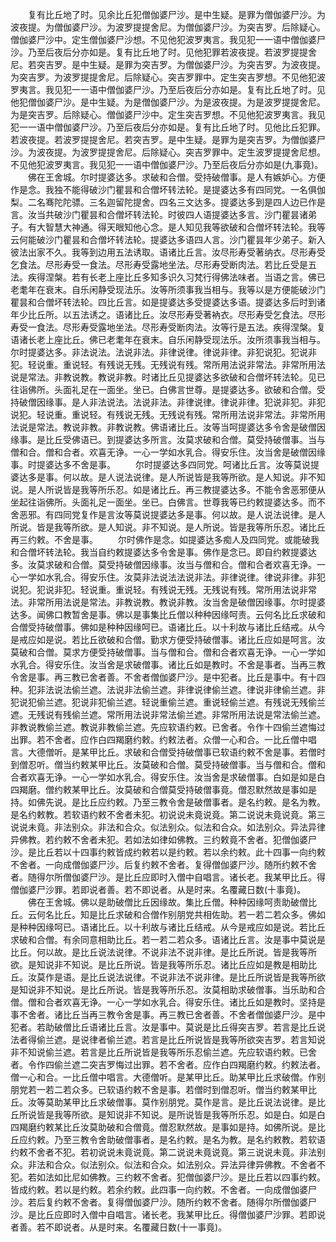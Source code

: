 <!-- { "loadSidebar": true } -->
　　复有比丘地了时。见余比丘犯僧伽婆尸沙。是中生疑。是罪为僧伽婆尸沙。为波夜提。为僧伽婆尸沙。为波罗提提舍尼。为僧伽婆尸沙。为突吉罗。后除疑心。僧伽婆尸沙中。定生僧伽婆尸沙想。不见他犯波罗夷言。我见犯一一语中僧伽婆尸沙。乃至后夜后分亦如是。复有比丘地了时。见他犯罪若波夜提。若波罗提提舍尼。若突吉罗。是中生疑。是罪为突吉罗。为僧伽婆尸沙。为突吉罗。为波夜提。为突吉罗。为波罗提提舍尼。后除疑心。突吉罗罪中。定生突吉罗想。不见他犯波罗夷言。我见犯一一语中僧伽婆尸沙。乃至后夜后分亦如是。复有比丘地了时。见他犯僧伽婆尸沙。是中生疑。为是僧伽婆尸沙。为是波夜提。为是波罗提提舍尼。为是突吉罗。后除疑心。僧伽婆尸沙中。定生突吉罗想。不见他犯波罗夷言。我见犯一一语中僧伽婆尸沙。乃至后夜后分亦如是。复有比丘地了时。见他比丘犯罪。若波夜提。若波罗提提舍尼。若突吉罗。是中生疑。是罪为是突吉罗。为僧伽婆尸沙。为波夜提。为波罗提提舍尼。后除疑心。突吉罗罪中。定生波罗提提舍尼想。不见他犯波罗夷言。我见犯一一语中僧伽婆尸沙。乃至后夜后分亦如是(九事竟)。
　　佛在王舍城。尔时提婆达多。求破和合僧。受持破僧事。是人有嫉妒心。方便作是念。我独不能得破沙门瞿昙和合僧坏转法轮。是提婆达多有四同党。一名俱伽梨。二名骞陀陀骠。三名迦留陀提舍。四名三文达多。提婆达多到是四人边已作是言。汝当共破沙门瞿昙和合僧坏转法轮。时彼四人语提婆达多言。沙门瞿昙诸弟子。有大智慧大神通。得天眼知他心念。是人知见我等欲破和合僧坏转法轮。我等云何能破沙门瞿昙和合僧坏转法轮。提婆达多语四人言。沙门瞿昙年少弟子。新入彼法出家不久。我等到边用五法诱取。语诸比丘言。汝尽形寿受著纳衣。尽形寿受乞食法。尽形寿受一食法。尽形寿受露地坐法。尽形寿受断肉法。若比丘受是五法。疾得涅槃。若有长老上座比丘多知多识久习梵行得佛法味者。当语之言。佛已老耄年在衰末。自乐闲静受现法乐。汝等所须事我当相与。我等以是方便能破沙门瞿昙和合僧坏转法轮。四比丘言。如是提婆达多受提婆达多语。提婆达多后时到诸年少比丘所。以五法诱之。语诸比丘。汝尽形寿受著衲衣。尽形寿受乞食法。尽形寿受一食法。尽形寿受露地坐法。尽形寿受断肉法。汝等行是五法。疾得涅槃。复语诸长老上座比丘。佛已老耄年在衰末。自乐闲静受现法乐。汝所须事我当相与。尔时提婆达多。非法说法。法说非法。非律说律。律说非律。非犯说犯。犯说非犯。轻说重。重说轻。有残说无残。无残说有残。常所用法说非常法。非常所用法说是常法。非教说教。教说非教。时诸比丘见提婆达多欲破和合僧坏转法轮。见已往诣佛所。头面礼足在一面坐。坐已。白佛言世尊。是提婆达多。欲破和合僧。受持破僧因缘事。是人非法说法。法说非法。非律说律。律说非律。犯说非犯。非犯说犯。轻说重。重说轻。有残说无残。无残说有残。常所用法说非常法。非常所用法说是常法。教说非教。非教说教。佛语诸比丘。汝等当呵提婆达多令舍是破僧因缘事。是比丘受佛语已。到提婆达多所言。汝莫求破和合僧。莫受持破僧事。当与僧和合。僧和合者。欢喜无诤。一心一学如水乳合。得安乐住。汝当舍是破僧因缘事。时提婆达多不舍是事。
　　尔时提婆达多四同党。呵诸比丘言。汝等莫说提婆达多是事。何以故。是人说法说律。是人所说皆是我等所欲。是人知说。非不知说。是人所说皆是我等所乐忍。如是诸比丘。再三教提婆达多。不能令舍恶邪便从坐起往诣佛所。头面礼足一面坐。坐已。白佛言。世尊我等已约敕提婆达多。而不舍恶邪。有四同党复作是言汝等莫说提婆达多是事。何以故。是人说法说律。是人所说。皆是我等所欲。是人知说。非不知说。是人所说。皆是我等所乐忍。诸比丘再三约敕。不舍是事。
　　尔时佛作是念。如提婆达多痴人及四同党。或能破我和合僧坏转法轮。我当自约敕提婆达多令舍是事。佛作是念已。即自约敕提婆达多。汝莫求破和合僧。莫受持破僧因缘事。汝当与僧和合。僧和合者欢喜无诤。一心一学如水乳合。得安乐住。汝莫非法说法法说非法。非律说律。律说非律。非犯说犯。犯说非犯。轻说重。重说轻。有残说无残。无残说有残。常所用法说非常法。非常所用法说是常法。非教说教。教说非教。汝当舍是破僧因缘事。尔时提婆达多。闻佛口教暂舍是事。佛以是事集比丘僧以种种因缘呵责。云何名比丘求破和合僧受持破僧事。佛如是种种因缘呵已。语诸比丘。以十利故与诸比丘结戒。从今是戒应如是说。若比丘欲破和合僧。勤求方便受持破僧事。诸比丘应如是呵言。汝莫破和合僧。莫求方便受持破僧事。当与僧和合。僧和合者欢喜无诤。一心一学如水乳合。得安乐住。汝当舍是求破僧事。诸比丘如是教时。不舍是事者。当再三教令舍是事。再三教已舍者善。不舍者僧伽婆尸沙。是中犯者。比丘是事中。有十四种。犯非法说法偷兰遮。法说非法偷兰遮。非律说律偷兰遮。律说非律偷兰遮。非犯说犯偷兰遮。犯说非犯偷兰遮。轻说重偷兰遮。重说轻偷兰遮。有残说无残偷兰遮。无残说有残偷兰遮。常所用法说非常法偷兰遮。非常所用法说是常法偷兰遮。非教说教偷兰遮。教说非教偷兰遮。先应软语约敕。已舍者。令作十四偷兰遮悔过出罪。若不舍者。应作白四羯磨约敕。约敕法者。众僧一心和合。一比丘僧中唱言。大德僧听。是某甲比丘。求破和合僧受持破僧事已软语约敕不舍是事。若僧时到僧忍听。僧当约敕某甲比丘。汝莫破和合僧。莫受持破僧事。当与僧和合。僧和合者欢喜无诤。一心一学如水乳合。得安乐住。汝当舍是求破僧事。白如是如是白四羯磨。僧约敕某甲比丘。汝莫破和合僧莫受持破僧事竟。僧忍默然故是事如是持。如佛先说。是比丘应约敕。乃至三教令舍是破僧事者。是名约敕。是名为教。是名约敕教。若软语约敕不舍者未犯。初说说未竟说竟。第二说说未竟说竟。第三说说未竟。非法别众。非法和合众。似法别众。似法和合众。如法别众。异法异律异佛教。若约敕不舍者未犯。若如法如律如佛教。三约敕竟不舍者。犯僧伽婆尸沙。是比丘若以十四事约敕皆成约敕若以是约敕。若以余约敕。此十四事一向约敕不舍者。一向成僧伽婆尸沙。后复约敕不舍者。复得僧伽婆尸沙。随所约敕不舍者。随得尔所僧伽婆尸沙。是比丘应即时入僧中自唱言。诸长老。我某甲比丘。得僧伽婆尸沙罪。若即说者善。若不即说者。从是时来。名覆藏日数(十事竟)。
　　佛在王舍城。佛以是助破僧比丘因缘故。集比丘僧。种种因缘呵责助破僧比丘。云何名比丘。知是比丘求破和合僧作别朋党共相佐助。若一若二若众多。佛如是种种因缘呵已。语诸比丘。以十利故与诸比丘结戒。从今是戒应如是说。若比丘求破和合僧。有余同意相助比丘。若一若二若众多。语诸比丘言。汝是事中莫说是比丘。何以故。是比丘说法说律。不说非法不说非律。是比丘所说。皆是我等所欲。是知说非不知说。是比丘所说。皆是我等所乐忍。诸比丘应如是教是相助比丘。汝莫作是语。是比丘说法说律。不说非法不说非律。是比丘所说皆是我等所欲是知说非不知说。是比丘所说。皆是我等所乐忍。汝莫相助求破僧事。当乐助和合僧。僧和合者欢喜无诤。一心一学如水乳合。得安乐住。诸比丘如是教时。坚持是事不舍者。诸比丘当再三教令舍是事。再三教已舍者善。不舍者僧伽婆尸沙。是中犯者。若助破僧比丘语诸比丘言。汝是事中。莫说是比丘得突吉罗。若言是比丘说法者得偷兰遮。是说律者偷兰遮。若言是比丘所说皆是我等所欲突吉罗。若言知说非不知说偷兰遮。若言是比丘所说皆是我等所乐忍偷兰遮。先应软语约敕。已舍者。令作四偷兰遮二突吉罗悔过出罪。若不舍者。应作白四羯磨约敕。约敕法者。僧一心和合。一比丘僧中唱言。大德僧听。是某甲比丘。助某甲比丘求破僧。作别朋党若一若二若众多。已软语约敕不舍是事。若僧时到僧忍听。僧当约敕某甲比丘。汝等莫助某甲比丘求破僧事。莫作别朋党。莫作是言。是比丘说法说律。是比丘所说皆是我等所欲。是知说非不知说。是所说皆是我等所乐忍。如是白。如是白四羯磨约敕某比丘汝莫助破和合僧竟。僧忍默然故。是事如是持。如佛所说。是比丘应约敕。乃至三教令舍助破僧事者。是名约敕。是名为教。是名约敕教。若软语约敕不舍者不犯。若初说说未竟说竟。第二说说未竟说竟。第三说说未竟。非法别众。非法和合众。似法别众。似法和合众。如法别众。异法异律异佛教。不舍者不犯。若如法如比尼如佛教。三约敕不舍者。犯僧伽婆尸沙。是比丘若以四事约敕。皆成约敕。若以是约敕。若余约敕。此四事一向约敕。不舍者。一向成僧伽婆尸沙。若后复约敕不舍者。复得僧伽婆尸沙。随所约敕不舍者。随得尔所僧伽婆尸沙。是比丘应即时入僧中自唱言。诸长老。我某甲比丘。得僧伽婆尸沙罪。若即说者善。若不即说者。从是时来。名覆藏日数(十一事竟)。
